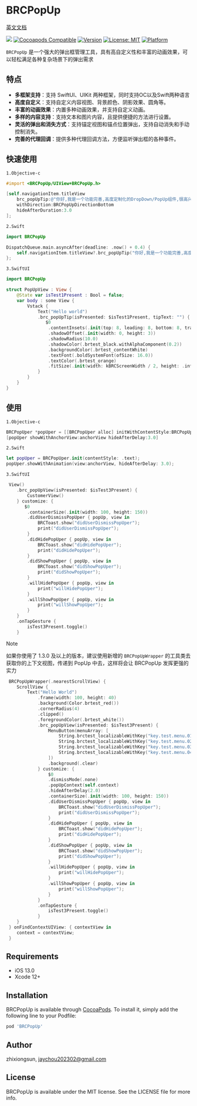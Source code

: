 # BRCPopUp

<a href="./README.md">英文文档</a>

![](https://img.shields.io/github/v/tag/jaychou202302/BRCPopUp?label=Version)
[![Cocoapods Compatible](https://img.shields.io/badge/cocoapods-Compatible-brightgreen.svg)](https://cocoapods.org/pods/BRCPopUp)
[![Version](https://img.shields.io/cocoapods/v/BRCPopUp.svg?style=flat)](https://cocoapods.org/pods/BRCPopUp)
[![License: MIT](https://img.shields.io/badge/License-MIT-black.svg)](https://opensource.org/licenses/MIT)
[![Platform](https://img.shields.io/cocoapods/p/BRCPopUp.svg?style=flat)](https://cocoapods.org/pods/BRCPopUp)

`BRCPopUp` 是一个强大的弹出框管理工具，具有高自定义性和丰富的动画效果，可以轻松满足各种复杂场景下的弹出需求

## 特点
- **多框架支持**：支持 SwiftUI、UIKit 两种框架，同时支持OC以及Swift两种语言
- **高度自定义**：支持自定义内容视图、背景颜色、阴影效果、圆角等。
- **丰富的动画效果**：内置多种动画效果，并支持自定义动画。
- **多样的内容支持**：支持文本和图片内容，且提供便捷的方法进行设置。
- **灵活的弹出和消失方式**：支持锚定视图和锚点位置弹出，支持自动消失和手动控制消失。
- **完善的代理回调**：提供多种代理回调方法，方便监听弹出框的各种事件。


## 快速使用

`1.Objective-c`
```objective-c
#import <BRCPopUp/UIView+BRCPopUp.h>

[self.navigationItem.titleView 
    brc_popUpTip:@"你好,我是一个功能完善,高度定制化的DropDown/PopUp组件,很高兴认识你!" 
    withDirection:BRCPopUpDirectionBottom 
    hideAfterDuration:3.0
];
```

`2.Swift`
```swift
import BRCPopUp

DispatchQueue.main.asyncAfter(deadline: .now() + 0.4) {
    self.navigationItem.titleView?.brc_popUpTip("你好,我是一个功能完善,高度定制化的DropDown/PopUp组件,很高兴认识你!", with: .bottom,hideAfterDuration: 1.0);
};
```

`3.SwiftUI`
```swift
import BRCPopUp

struct PopUpView : View {
    @State var isTest1Present : Bool = false;
    var body : some View {
        Vstack {
            Text("Hello world")
            .brc_popUpTip(isPresented: $isTest1Present, tipText: "") {
               $0
                .contentInsets(.init(top: 8, leading: 8, bottom: 8, trailing: 8))
                .shadowOffset(.init(width: 0, height: 3))
                .shadowRadius(10.0)
                .shadowColor(.brtest_black.withAlphaComponent(0.2))
                .backgroundColor(.brtest_contentWhite)
                .textFont(.boldSystemFont(ofSize: 16.0))
                .textColor(.brtest_orange)
                .fitSize(.init(width: kBRCScreenWidth / 2, height: .infinity))
            }
        }
    }
}
```

## 使用

`1.Objective-c`
```objective-c
BRCPopUper *popUper = [[BRCPopUper alloc] initWithContentStyle:BRCPopUpContentStyleCustom];
[popUper showWithAnchorView:anchorView hideAfterDelay:3.0]
```

`2.Swift`
```swift
let popUper = BRCPopUper.init(contentStyle: .text);
popUper.showWithAnimation(view:anchorView, hideAfterDelay: 3.0);
```

`3.SwiftUI`

```swift
 View()
    .brc_popUpView(isPresented: $isTest3Present) {
        CustomerView()
    } customize: {
       $0
        .containerSize(.init(width: 100, height: 150))
        .didUserDismissPopUper { popUp, view in
            BRCToast.show("didUserDismissPopUper");
            print("didUserDismissPopUper");
        }
        .didHidePopUper { popUp, view in
            BRCToast.show("didHidePopUper");
            print("didHidePopUper");
        }
        .didShowPopUper { popUp, view in
            BRCToast.show("didShowPopUper");
            print("didShowPopUper");
        }
        .willHidePopUper { popUp, view in
            print("willHidePopUper");
        }
        .willShowPopUper { popUp, view in
            print("willShowPopUper");
        }
    }
    .onTapGesture {
        isTest3Present.toggle()
    }
```

> [!Note]
> 如果你使用了 1.3.0 及以上的版本，建议使用新增的 `BRCPopUpWrapper` 的工具类去获取你的上下文视图，传递到 PopUp 中去，这样将会让 BRCPopUp 发挥更强的实力 

```swift
 BRCPopUpWrapper(.nearestScrollView) {
    ScrollView {
        Text("Hello World")
            .frame(width: 100, height: 40)
            .background(Color.brtest_red())
            .cornerRadius(4)
            .clipped()
            .foregroundColor(.brtest_white())
            .brc_popUpView(isPresented: $isTest3Present) {
                MenuButton(menuArray: [
                    String.brctest_localizableWithKey("key.test.menu.01"),
                    String.brctest_localizableWithKey("key.test.menu.02"),
                    String.brctest_localizableWithKey("key.test.menu.03"),
                    String.brctest_localizableWithKey("key.test.menu.04")
                ])
                .background(.clear)
            } customize: {
                $0
                .dismissMode(.none)
                .popUpContext(self.context)
                .hideAfterDelay(2.0)
                .containerSize(.init(width: 100, height: 150))
                .didUserDismissPopUper { popUp, view in
                    BRCToast.show("didUserDismissPopUper");
                    print("didUserDismissPopUper");
                }
                .didHidePopUper { popUp, view in
                    BRCToast.show("didHidePopUper");
                    print("didHidePopUper");
                }
                .didShowPopUper { popUp, view in
                    BRCToast.show("didShowPopUper");
                    print("didShowPopUper");
                }
                .willHidePopUper { popUp, view in
                    print("willHidePopUper");
                }
                .willShowPopUper { popUp, view in
                    print("willShowPopUper");
                }
            }
            .onTapGesture {
                isTest3Present.toggle()
            }
    }
 } onFindContextUIView: { contextView in
    context = contextView;
 }

```

## Requirements
-  iOS 13.0
-  Xcode 12+

## Installation

BRCPopUp is available through [CocoaPods](https://cocoapods.org). To install
it, simply add the following line to your Podfile:

```ruby
pod 'BRCPopUp'
```

## Author

zhixiongsun, jaychou202302@gmail.com

## License

BRCPopUp is available under the MIT license. See the LICENSE file for more info.
